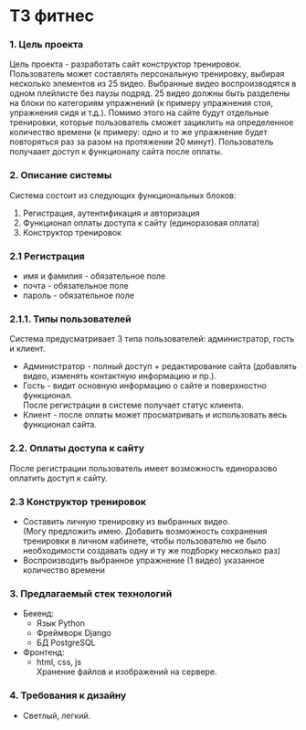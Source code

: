 # ТЗ фитнес
### 1. Цель проекта
Цель проекта - разработать сайт конструктор тренировок. Пользователь может составлять персональную тренировку, выбирая несколько элементов из 25 видео. Выбранные видео воспроизводятся в одном плейлисте без паузы подряд. 25 видео должны быть разделены на блоки по категориям упражнений (к примеру упражнения стоя, упражнения сидя и т.д.). Помимо этого на сайте будут отдельные тренировки, которые пользователь сможет зациклить на определенное количество времени (к примеру: одно и то же упражнение будет повторяться раз за разом на протяжении 20 минут). Пользователь получаает доступ к функционалу сайта после оплаты.
 
### 2. Описание системы
Система состоит из следующих функциональных блоков:  
1. Регистрация, аутентификация и авторизация
2. Функционал оплаты доступа к сайту (единоразовая оплата)
3. Конструктор тренировок

### 2.1 Регистрация
- имя и фамилия - обязательное поле  
- почта - обязательное поле  
- пароль - обязательное поле

### 2.1.1. Типы пользователей
Система предусматривает 3 типа пользователей: администратор, гость и клиент.  
- Администратор - полный доступ + редактирование сайта (добавлять видео, изменять контактную информацию и пр.).  
- Гость - видит основную информацию о сайте и поверхностно функционал.  
После регистрации в системе получает статус клиента.
- Клиент - после оплаты может просматривать и использовать весь функционал сайта.

### 2.2. Оплаты доступа к сайту
После регистрации пользователь имеет возможность единоразово оплатить доступ к сайту.  

### 2.3 Конструктор тренировок 
- Составить личную тренировку из выбранных видео.  
(Могу предложить имею. Добавить возможность сохранения тренировки в личном кабинете, чтобы пользователю не было необходимости создавать одну и ту же подборку несколько раз)
- Воспроизводить выбранное упражнение (1 видео) указанное количество времени

### 3. Предлагаемый стек технологий
- Бекенд:
  - Язык Python
  - Фреймворк Django
  - БД PostgreSQL
- Фронтенд:
  - html, css, js  
Хранение файлов и изображений на сервере.
### 4. Требования к дизайну
- Светлый, легкий.
  
